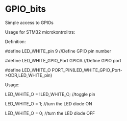 # GPIO_bits
Simple access to GPIOs


Usage for STM32 microkontrolltrs:

Definition:

 #define LED_WHITE_pin 9   //Define GPIO pin number

 #define LED_WHITE_GPIO_Port GPIOA  //Define GPIO port

 #define LED_WHITE_O  PORT_PIN(LED_WHITE_GPIO_Port->ODR,LED_WHITE_pin)




Usage:

  LED_WHITE_O = !LED_WHITE_O; //toggle pin


  LED_WHITE_O = 1; //turn the LED diode ON


  LED_WHITE_O = 0; //turn the LED diode OFF
